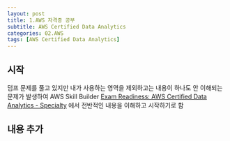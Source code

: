 ```yaml
---
layout: post
title: 1.AWS 자격증 공부 
subtitle: AWS Certified Data Analytics
categories: 02.AWS
tags: [AWS Certified Data Analytics]
---
```


## 시작

덤프 문제를 풀고 있지만 내가 사용하는 영역을 제외하고는  내용이 하나도 안 이해되는 문제가 발생하여
AWS Skill Builder [Exam Readiness: AWS Certified Data Analytics - Specialty][1] 에서 전반적인 내용을 이해하고 시작하기로 함


## 내용 추가



  [1]: https://explore.skillbuilder.aws/learn/course/internal/view/elearning/12287/exam-readiness-aws-certified-data-analytics-specialty-korean
 
